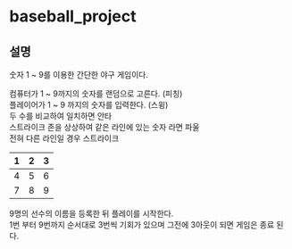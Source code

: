 # baseball_project

## 설명

숫자 1 ~ 9를 이용한 간단한 야구 게임이다.

컴퓨터가 1 ~ 9까지의 숫자를 랜덤으로 고른다. (피칭)
<br>플레이어가 1 ~ 9 까지의 숫자를 입력한다. (스윙)
<br>두 수를 비교하여 일치하면 안타
<br>스트라이크 존을 상상하여 같은 라인에 있는 숫자 라면 파울
<br>전혀 다른 라인일 경우 스트라이크

1|2|3|
:---:|:---:|:---:|
4|5|6|
7|8|9|


9명의 선수의 이름을 등록한 뒤 플레이를 시작한다.
<br>1번 부터 9번까지 순서대로 3번씩  기회가 있으며
그전에 3아웃이 되면 게임은 종료 된다.
